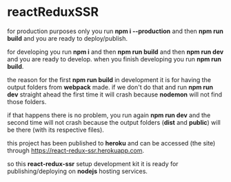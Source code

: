 # reactReduxSSR

for production purposes only you run **npm i --production** and then **npm run build** and you are ready to deploy/publish.

for developing you run **npm i** and then **npm run build** and then **npm run dev** and you are ready to develop. when you finish developing you run **npm run build**.

the reason for the first **npm run build** in development it is for having the output folders from **webpack** made. if we don't do that and run **npm run dev** straight ahead the first time it will crash because **nodemon** will not find those folders.

if that happens there is no problem, you run again **npm run dev** and the second time will not crash because the output folders (**dist** and **public**) will be there (with its respective files).

this project has been published to **heroku** and can be accessed (the site) through https://react-redux-ssr.herokuapp.com.

so this **react-redux-ssr** setup development kit it is ready for publishing/deploying on **nodejs** hosting services.

